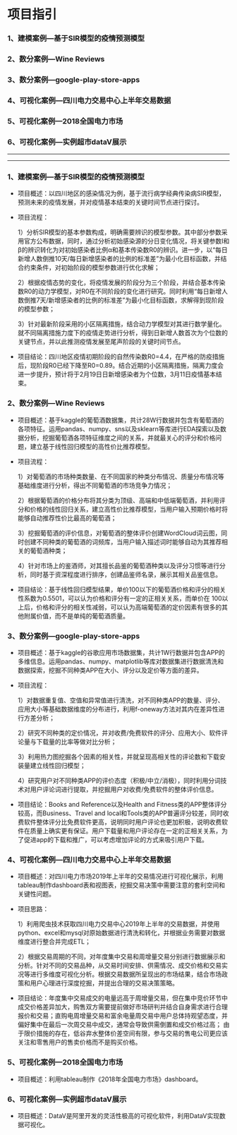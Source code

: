 # 项目指引

### 1、建模案例—基于SIR模型的疫情预测模型
### 2、数分案例—Wine Reviews
### 3、数分案例—google-play-store-apps
### 4、可视化案例—四川电力交易中心上半年交易数据
### 5、可视化案例—2018全国电力市场
### 6、可视化案例—实例超市dataV展示
****
****
### 1、建模案例—基于SIR模型的疫情预测模型
- 项目概述：以四川地区的感染情况为例，基于流行病学经典传染病SIR模型，预测未来的疫情发展，并对疫情基本结束的关键时间节点进行探讨。
- 项目流程：

  1）分析SIR模型的基本参数构成，明确需要辨识的模型参数。其中部分参数采用官方公布数据，同时，通过分析初始感染源的分日变化情况，将关键参数I和β的辨识转化为对初始感染者比例α和基本传染数R0的辨识。进一步，以“每日新增人数倒推10天/每日新增感染者的比例的标准差”为最小化目标函数，并结合约束条件，对初始阶段的模型参数进行优化求解；
  
  2）根据疫情态势的变化，将疫情发展的阶段分为三个阶段，并结合基本传染数R0的动力学模型，对R0在不同阶段的变化进行研究。同时利用“每日新增人数倒推7天/新增感染者的比例的标准差”为最小化目标函数，求解得到现阶段的模型参数；
  
  3）针对最新阶段采用的小区隔离措施，结合动力学模型对其进行数学量化。就不同隔离措施力度下的疫情走势进行分析，得到日新增人数首次为个位数的关键节点，并以此推测疫情发展至尾声阶段的关键时间节点。
  
- 项目结论：四川地区疫情初期阶段的自然传染数R0=4.4，在严格的防疫措施后，现阶段R0已经下降至R0=0.89。结合近期的小区隔离措施，隔离力度会进一步提升，预计将于2月19日日新增感染者为个位数，3月11日疫情基本结束。

### 2、数分案例—Wine Reviews
- 项目概述：基于kaggle的葡萄酒数据集，共计28W行数据并包含有葡萄酒的各项特征。运用pandas、numpy、sns以及sklearn等库进行EDA探索以及数据分析，挖掘葡萄酒各项特征维度之间的关系，并就最关心的评分和价格问题，建立基于线性回归模型的高性价比推荐模型。
- 项目流程：

  1）对葡萄酒的市场种类数量、在不同国家的种类分布情况、质量分布情况等基础维度进行分析，得出不同葡萄酒的市场竞争力情况；
  
  2）根据葡萄酒的价格分布将其分类为顶级、高端和中低端葡萄酒，并利用评分和价格的线性回归关系，建立高性价比推荐模型，当用户输入预期价格时将能够自动推荐性价比最高的葡萄酒；
  
  3）挖掘葡萄酒的评价信息，对葡萄酒的整体评价创建WordCloud词云图，同时创建不同种类的葡萄酒的词频库，当用户输入描述词时能够自动为其推荐相关的葡萄酒种类；
  
  4）针对市场上的鉴酒师，对其擅长品鉴的葡萄酒种类以及评分习惯等进行分析，同时基于资深程度进行排序，创建品鉴师名录，展示其相关品鉴信息。
  
- 项目结论：基于线性回归模型结果，单价100以下的葡萄酒价格和评分的相关性系数为0.5501，可以认为价格和评分有一定的正相关关系，而单价在 100以上后，价格和评分的相关性减弱，可以认为高端葡萄酒的定价因素有很多的其他附属价值，而不是单纯的葡萄酒质量。

### 3、数分案例—google-play-store-apps
- 项目概述：基于kaggle的谷歌应用市场数据集，共计1W行数据并包含APP的多维信息。运用pandas、numpy、matplotlib等库对数据集进行数据清洗和数据探索，挖掘不同种类APP在大小、评分以及定价等方面的差异。
- 项目流程：

  1）对数据重复值、空值和异常值进行清洗，对不同种类APP的数量、评分、应用大小等基础数据维度的分布进行，利用f-oneway方法对其内在差异性进行方差分析；
  
  2）研究不同种类的定价情况，并对收费/免费软件的评分、应用大小、软件评论量与下载量的比率等做对比分析；
  
  3）利用热力图挖掘各个因素的相关性，并就呈现高相关性的评论数和下载安装量建立线性回归模型；
  
  4）研究用户对不同种类APP的评价态度（积极/中立/消极），同时利用分词技术对用户评论词进行提取，并挖掘用户对收费/免费软件的整体评价信息。
  
- 项目结论：Books and Reference以及Health and Fitness类的APP整体评分较高，而Business、Travel and local和Tools类的APP普遍评分较差，同时收费软件整体评分比免费软件更高，说明同时用户评论也更加积极，说明收费软件在质量上确实更有保证。用户下载量和用户评论存在一定的正相关关系，为了促进app的下载和推广，可以考虑增加评论的方式来吸引用户下载。

### 4、可视化案例—四川电力交易中心上半年交易数据
- 项目概述：对四川电力市场2019年上半年的交易情况进行可视化展示，利用tableau制作dashboard表和视图表，挖掘交易决策中需要注意的套利空间和关键性问题。
- 项目思路：
   
  1）利用爬虫技术获取四川电力交易中心2019年上半年的交易数据，并使用python、excel和mysql对原始数据进行清洗和转化，并根据业务需要对数据维度进行整合并完成ETL；
  
  2）根据交易周期的不同，对年度集中交易和周增量交易分别进行数据展示和分析。针对不同的交易品种，从交易时间安排、供需情况、成交价格和交易实况等进行多维度可视化分析。根据交易数据所呈现出的市场结果，结合市场政策和用户心理进行深度挖掘，并提出合理的交易决策策略。

- 项目结论：年度集中交易成交的电量远高于周增量交易，但在集中竞价环节中成交价格差异加大，购售双方需要提前做好市场研判并结合自身需求进行合理报价和交易；直购电周增量交易和富余电量周交易中用户总体持观望态度，并偏好集中在最后一次周交易中成交，通常会导致供需倒置和成交价格过高；
由于限价措施的存在，低谷弃水整体价差空间有限，参与交易的售电公司更应该关注和零售用户的售卖价格而不是购买价格。

### 5、可视化案例—2018全国电力市场
- 项目概述：利用tableau制作《2018年全国电力市场》dashboard。

### 6、可视化案例—实例超市dataV展示
- 项目概述：DataV是阿里开发的灵活性极高的可视化软件，利用DataV实现数据可视化。
